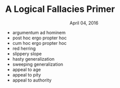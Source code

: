 A Logical Fallacies Primer
==========================

<center>April 04, 2016</center>

* argumentum ad hominem
* post hoc ergo propter hoc
* cum hoc ergo propter hoc
* red herring
* slippery slope
* hasty generalization
* sweeping generalization
* appeal to age
* appeal to pity
* appeal to authority
